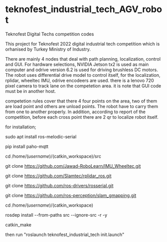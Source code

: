 # teknofest_industrial_tech_AGV_robot
Teknofest Digital Techs competition codes

This project for Teknofest 2022 digital industrial tech competition which is orhanised by Turkey Ministry of Industry. 

There are mainly 4 nodes that deal with path planning, localization, control and GUI. For hardware selections, NVIDIA Jetson tx2 is used as main computer and odrive version 6.2 is used for driving brushless DC motors. The robot uses differential drive model to control itself, for the localization, rplidar, wheeltec IMU,  odrive encodeers are used. there is a lenovo 720 pixel camera to track lane on the competetion area. it is note that GUI code must be in another host.

competetion rules cover that there 4 four points on the area, two of them are load point and others are unload points. The robot have to carry them from one to another
properly. In addition, according to report of the competition, before each cross point there are 2 qr to localize robot itself. 

for installation;

sudo apt install ros-melodic-serial

pip install paho-mqtt

cd /home/($username)/($catkin_workspace)/src

git clone https://github.com/Jawad-RoboLearn/IMU_Wheeltec.git

git clone https://github.com/Slamtec/rplidar_ros.git

git clone https://github.com/ros-drivers/rosserial.git

git clone https://github.com/ros-perception/slam_gmapping.git

cd /home/($username)/($catkin_workspace)

rosdep install --from-paths src --ignore-src -r -y

catkin_make

then run "roslaunch teknofest_industrial_tech init.launch" 
